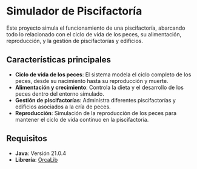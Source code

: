 # Simulador de Piscifactoría

Este proyecto simula el funcionamiento de una piscifactoría, abarcando todo lo relacionado con el ciclo de vida de los peces, su alimentación, reproducción, y la gestión de piscifactorías y edificios.

## Características principales

- **Ciclo de vida de los peces**: El sistema modela el ciclo completo de los peces, desde su nacimiento hasta su reproducción y muerte.
- **Alimentación y crecimiento**: Controla la dieta y el desarrollo de los peces dentro del entorno simulado.
- **Gestión de piscifactorías**: Administra diferentes piscifactorías y edificios asociados a la cría de peces.
- **Reproducción**: Simulación de la reproducción de los peces para mantener el ciclo de vida continuo en la piscifactoría.

## Requisitos

- **Java**: Versión 21.0.4
- **Librería**: [OrcaLib](lib/Orca_lib_1.2.2.jar)

